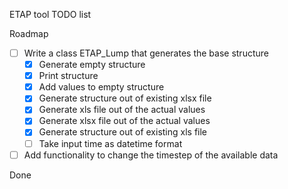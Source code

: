 ETAP tool TODO list

Roadmap
-[ ] Write a class ETAP_Lump that generates the base structure
    -[x] Generate empty structure 
    -[x] Print structure
    -[x] Add values to empty structure
    -[x] Generate structure out of existing xlsx file
    -[x] Generate xls file out of the actual values
    -[x] Generate xlsx file out of the actual values
    -[x] Generate structure out of existing xls file
    -[ ] Take input time as datetime format
-[ ] Add functionality to change the timestep of the available data

Done
